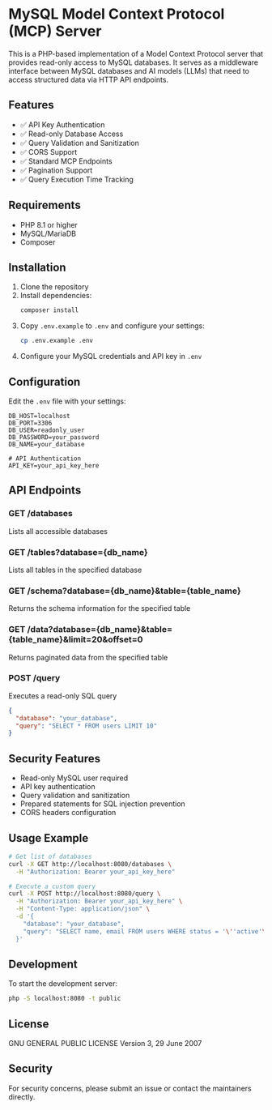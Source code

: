 # MySQL Model Context Protocol (MCP) Server

This is a PHP-based implementation of a Model Context Protocol server that provides read-only access to MySQL databases. It serves as a middleware interface between MySQL databases and AI models (LLMs) that need to access structured data via HTTP API endpoints.

## Features

- ✅ API Key Authentication
- ✅ Read-only Database Access
- ✅ Query Validation and Sanitization
- ✅ CORS Support
- ✅ Standard MCP Endpoints
- ✅ Pagination Support
- ✅ Query Execution Time Tracking

## Requirements

- PHP 8.1 or higher
- MySQL/MariaDB
- Composer

## Installation

1. Clone the repository
2. Install dependencies:
   ```bash
   composer install
   ```
3. Copy `.env.example` to `.env` and configure your settings:
   ```bash
   cp .env.example .env
   ```
4. Configure your MySQL credentials and API key in `.env`

## Configuration

Edit the `.env` file with your settings:

```env
DB_HOST=localhost
DB_PORT=3306
DB_USER=readonly_user
DB_PASSWORD=your_password
DB_NAME=your_database

# API Authentication
API_KEY=your_api_key_here
```

## API Endpoints

### GET /databases
Lists all accessible databases

### GET /tables?database={db_name}
Lists all tables in the specified database

### GET /schema?database={db_name}&table={table_name}
Returns the schema information for the specified table

### GET /data?database={db_name}&table={table_name}&limit=20&offset=0
Returns paginated data from the specified table

### POST /query
Executes a read-only SQL query
```json
{
  "database": "your_database",
  "query": "SELECT * FROM users LIMIT 10"
}
```

## Security Features

- Read-only MySQL user required
- API key authentication
- Query validation and sanitization
- Prepared statements for SQL injection prevention
- CORS headers configuration

## Usage Example

```bash
# Get list of databases
curl -X GET http://localhost:8080/databases \
  -H "Authorization: Bearer your_api_key_here"

# Execute a custom query
curl -X POST http://localhost:8080/query \
  -H "Authorization: Bearer your_api_key_here" \
  -H "Content-Type: application/json" \
  -d '{
    "database": "your_database",
    "query": "SELECT name, email FROM users WHERE status = '\''active'\''"
  }'
```

## Development

To start the development server:

```bash
php -S localhost:8080 -t public
```

## License

GNU GENERAL PUBLIC LICENSE  Version 3, 29 June 2007

## Security

For security concerns, please submit an issue or contact the maintainers directly.
